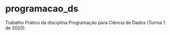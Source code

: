 # programacao_ds
Trabalho Prático da disciplina Programação para Ciência de Dados (Turma 1 de 2020).

